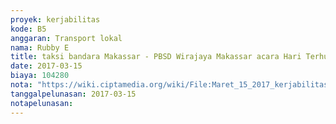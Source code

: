 ```yaml
---
proyek: kerjabilitas
kode: B5
anggaran: Transport lokal
nama: Rubby E
title: taksi bandara Makassar - PBSD Wirajaya Makassar acara Hari Terhubung Inklusi Makassar
date: 2017-03-15
biaya: 104280
nota: "https://wiki.ciptamedia.org/wiki/File:Maret_15_2017_kerjabilitas_B5_taksi_bandara_rubby.jpg"
tanggalpelunasan: 2017-03-15
notapelunasan:
---
```

